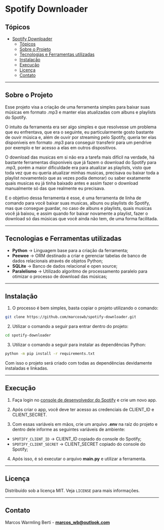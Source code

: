 # Spotify Downloader


## Tópicos

- [Spotify Downloader](#spotify-downloader)
  - [Tópicos](#tópicos)
  - [Sobre o Projeto](#sobre-o-projeto)
  - [Tecnologias e Ferramentas utilizadas](#tecnologias-e-ferramentas-utilizadas)
  - [Instalação](#instalação)
  - [Execução](#execução)
  - [Licença](#licença)
  - [Contato](#contato)


---
## Sobre o Projeto

Esse projeto visa a criação de uma ferramenta simples para baixar suas músicas em formato .mp3 e manter elas atualizadas com albuns e playlists do Spotify.

O intuito da ferramenta era ser algo simples e que resolvesse um problema que eu enfrentava, que era o seguinte, eu particularmente gosto bastante de ouvir música e, além de ouvir por streaming pelo Spotify, queria ter elas disponíveis em formato .mp3 para conseguir transferir para um pendrive por exemplo e ter acesso a elas em outros dispositivos.

O download das musicas em si não era a tarefa mais difícil na verdade, há bastante ferramentas disponíveis que já fazem o download do Spotify para .mp3, porém a maior dificuldade era para atualizar as playlists, visto que toda vez que eu queria atualizar minhas musicas, precisava ou baixar toda a playlist novamente(o que as vezes podia demorar) ou saber exatamente quais musicas eu já tinha baixado antes e assim fazer o download manualmente só das que realmente eu precisava.

E o objetivo dessa ferramenta é esse, é uma ferramenta de linha de comando para você baixar suas musicas, albuns ou playlists do Spotify, mas que consegue guardar, no caso de albuns e playlists, quais musicas você já baixou, e assim quando for baixar novamente a playlist, fazer o download só das músicas que você ainda não tem, de uma forma facilitada.

---
## Tecnologias e Ferramentas utilizadas

- **Python** -> Linguagem base para a criação da ferramenta;
- **Peewee** -> ORM destinado a criar e gerenciar tabelas de banco de dados relacionais através de objetos Python;
- **SQLite** -> Banco de dados relacional e open source;
- **Paralelismo** -> Utilizado algoritmo de processamento paralelo para otimizar o processo de download das músicas;

---
## Instalação

1. O processo é bem simples, basta copiar o projeto utilizando o comando:

```sh
git clone https://github.com/marcoswb/spotify-downloader.git
```

2. Utilizar o comando a seguir para entrar dentro do projeto:
  
```sh
cd spotify-downloader
```

3. Utilizar o comando a seguir para instalar as dependências Python:
  
```sh
python -m pip install -r requirements.txt
```

Com isso o projeto será criado com todas as dependências devidamente instaladas e linkadas.


---
## Execução

1. Faça login no [console de desenvolvedor do Spotify](https://developer.spotify.com/dashboard/applications) e crie um novo app.

1. Após criar o app, você deve ter acesso as credenciais de CLIENT_ID e CLIENT_SECRET.
   
1. Com essas variáveis em mãos, crie um arquivo **.env** na raíz do projeto e dentro dele informe as seguintes variáveis de ambiente:  
  - `SPOTIFY_CLIENT_ID` -> CLIENT_ID copiado do console do Spotify;
  - `SPOTIFY_CLIENT_SECRET` -> CLIENT_SECRET copiado do console do Spotify;

4. Após isso, é só executar o arquivo **main.py** e utilizar a ferramenta.

---
## Licença

Distribuído sob a licença MIT. Veja `LICENSE` para mais informações.


---
## Contato

Marcos Warmling Berti - **marcos_wb@outlook.com**
